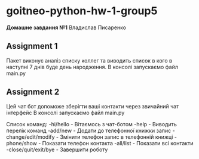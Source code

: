 # goitneo-python-hw-1-group5

**Домашне завдання №1**
Владислав Писаренко

## Assignment 1

Пакет виконує аналіз списку коллег та виводить список в кого в наступні 7 днів буде день народження.
В консолі запускаємо файл main.py

## Assignment 2

Цей чат бот допоможе зберігти ваші контакти через звичайний чат інтерфейс
В консолі запускаємо файл main.py

Список команд:
-hi/hello - Вітаємось з чат-ботом
-help - Виводить перелік команд
-add/new <name> <phone> - Додати до телефонної книжки запис
-change/edit/modify <name> <new phone> - Змінити телефон запис в телефонній книжці
-phone/show <name> - Показати телефон контакта
-all/list - Показати всі контакти
-close/quit/exit/bye - Завершити роботу
